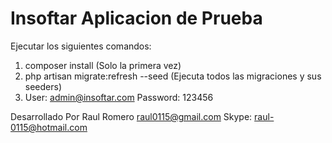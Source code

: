 # Insoftar Aplicacion de Prueba

Ejecutar los siguientes comandos:

1. composer install (Solo la primera vez)
2. php artisan migrate:refresh --seed (Ejecuta todos las migraciones y sus seeders)
3. User: admin@insoftar.com Password: 123456


Desarrollado Por Raul Romero raul0115@gmail.com Skype: raul-0115@hotmail.com